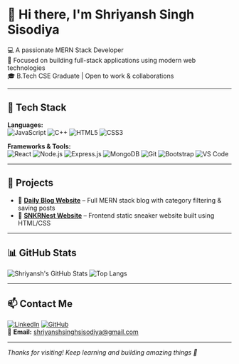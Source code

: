 # 👋 Hi there, I'm Shriyansh Singh Sisodiya

💻 A passionate MERN Stack Developer  
🎯 Focused on building full-stack applications using modern web technologies  
🎓 B.Tech CSE Graduate | Open to work & collaborations  

---

## 🧠 Tech Stack

**Languages:**  
![JavaScript](https://img.shields.io/badge/-JavaScript-black?style=flat-square&logo=javascript)
![C++](https://img.shields.io/badge/-C++-00599C?style=flat-square&logo=cplusplus)
![HTML5](https://img.shields.io/badge/-HTML5-E34F26?style=flat-square&logo=html5&logoColor=white)
![CSS3](https://img.shields.io/badge/-CSS3-1572B6?style=flat-square&logo=css3)

**Frameworks & Tools:**  
![React](https://img.shields.io/badge/-React-black?style=flat-square&logo=react)
![Node.js](https://img.shields.io/badge/-Node.js-black?style=flat-square&logo=node.js)
![Express.js](https://img.shields.io/badge/-Express.js-000000?style=flat-square&logo=express)
![MongoDB](https://img.shields.io/badge/-MongoDB-47A248?style=flat-square&logo=mongodb&logoColor=white)
![Git](https://img.shields.io/badge/-Git-F05032?style=flat-square&logo=git&logoColor=white)
![Bootstrap](https://img.shields.io/badge/-Bootstrap-563D7C?style=flat-square&logo=bootstrap&logoColor=white)
![VS Code](https://img.shields.io/badge/-VSCode-007ACC?style=flat-square&logo=visual-studio-code)

---

## 🧩 Projects

- 🔗 [**Daily Blog Website**](https://blog-app-azure-gamma.vercel.app/) – Full MERN stack blog with category filtering & saving posts
- 🔗 [**SNKRNest Website**](https://shriyansh-singh-sisodiya.github.io/snkernest/) – Frontend static sneaker website built using HTML/CSS

---

## 📊 GitHub Stats

![Shriyansh's GitHub Stats](https://github-readme-stats.vercel.app/api?username=Shriyansh-Singh-Sisodiya&show_icons=true&theme=tokyonight)
![Top Langs](https://github-readme-stats.vercel.app/api/top-langs/?username=Shriyansh-Singh-Sisodiya&layout=compact&theme=tokyonight)

---

## 📫 Contact Me

[![LinkedIn](https://img.shields.io/badge/-LinkedIn-blue?style=flat-square&logo=linkedin&logoColor=white)](https://www.linkedin.com/in/shriyanshsinghsisodiya/)
[![GitHub](https://img.shields.io/badge/-GitHub-181717?style=flat-square&logo=github&logoColor=white)](https://github.com/Shriyansh-Singh-Sisodiya)  
📧 **Email:** shriyanshsinghsisodiya@gmail.com

---

_Thanks for visiting! Keep learning and building amazing things 🚀_
